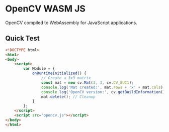 # OpenCV WASM JS

OpenCV compiled to WebAssembly for JavaScript applications.

## Quick Test

```html
<!DOCTYPE html>
<html>
<body>
    <script>
        var Module = {
            onRuntimeInitialized() {
                // Create a 3x3 matrix
                const mat = new cv.Mat(3, 3, cv.CV_8UC1);
                console.log('Mat created:', mat.rows + 'x' + mat.cols);
                console.log('OpenCV version:', cv.getBuildInformation().split('\n')[0]);
                mat.delete(); // Cleanup
            }
        };
    </script>
    <script src="opencv.js"></script>
</body>
</html>